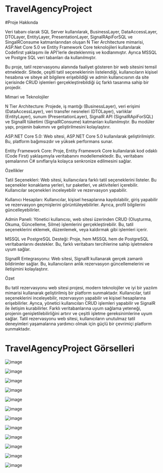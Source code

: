 # TravelAgencyProject

#Proje Hakkında

Veri tabanı olarak SQL Server kullanılarak, BusinessLayer, DataAccessLayer, DTOLayer, EntityLayer, PresentationLayer, SignalRApiForSQL ve SingalRConsume katmanlarından oluşan N Tier Architecture mimarisi, ASP.Net Core 5.0 ve Entity Framework Core teknolojileri kullanılarak Codefirst yaklaşımı ile API'lerle desteklenmiş ve kodlanmıştır. Ayrıca MSSQL ve Postgre SQL veri tabanları da kullanılmıştır.

Bu proje, tatil rezervasyonu alanında faaliyet gösteren bir web sitesini temsil etmektedir. Sitede, çeşitli tatil seçeneklerinin listelendiği, kullanıcıların kişisel hesabına ve siteye ait bilgilere erişebildiği ve admin kullanıcısının da site içerisinde CRUD işlemleri gerçekleştirebildiği üç farklı tasarıma sahip bir projedir.

Mimari ve Teknolojiler

N Tier Architecture: Projede, iş mantığı (BusinessLayer), veri erişimi (DataAccessLayer), veri transfer nesneleri (DTOLayer), varlıklar (EntityLayer), sunum (PresentationLayer), SignalR API (SignalRApiForSQL) ve SignalR tüketimi (SignalRConsume) katmanları kullanılmıştır. Bu modüler yapı, projenin bakımını ve geliştirilmesini kolaylaştırır.

ASP.NET Core 5.0: Web sitesi, ASP.NET Core 5.0 kullanılarak geliştirilmiştir. Bu, platform bağımsızdır ve yüksek performans sunar.

Entity Framework Core: Proje, Entity Framework Core kullanılarak kod odaklı (Code First) yaklaşımıyla veritabanını modellemektedir. Bu, veritabanı şemalarının C# sınıflarıyla kolayca senkronize edilmesini sağlar.

Özellikler

Tatil Seçenekleri: Web sitesi, kullanıcılara farklı tatil seçeneklerini listeler. Bu seçenekler konaklama yerleri, tur paketleri, ve aktiviteleri içerebilir. Kullanıcılar seçenekleri inceleyebilir ve rezervasyon yapabilir.

Kullanıcı Hesapları: Kullanıcılar, kişisel hesaplarına kaydolabilir, giriş yapabilir ve rezervasyon geçmişlerini görüntüleyebilirler. Ayrıca, profil bilgilerini güncelleyebilirler.

Admin Paneli: Yönetici kullanıcısı, web sitesi üzerinden CRUD (Oluşturma, Okuma, Güncelleme, Silme) işlemlerini gerçekleştirebilir. Bu, tatil seçeneklerini eklemek, düzenlemek, veya kaldırmak gibi işlemleri içerir.

MSSQL ve PostgreSQL Desteği: Proje, hem MSSQL hem de PostgreSQL veritabanlarını destekler. Bu, farklı veritabanı tercihlerine sahip işletmelere uyum sağlar.

SignalR Entegrasyonu: Web sitesi, SignalR kullanarak gerçek zamanlı bildirimler sağlar. Bu, kullanıcıların anlık rezervasyon güncellemelerini ve iletişimini kolaylaştırır.

Özet

Bu tatil rezervasyonu web sitesi projesi, modern teknolojiler ve iyi bir yazılım mimarisi kullanarak geliştirilmiş bir platform sunmaktadır. Kullanıcılar, tatil seçeneklerini inceleyebilir, rezervasyon yapabilir ve kişisel hesaplarına erişebilirler. Ayrıca, yönetici kullanıcıları CRUD işlemleri yapabilir ve SignalR ile iletişim kurabilirler. Farklı veritabanlarına uyum sağlama yeteneği, projenin genişletilebilirliğini artırır ve çeşitli işletme gereksinimlerine uyum sağlar. Tatil rezervasyonu web sitesi, kullanıcıların unutulmaz tatil deneyimleri yaşamalarına yardımcı olmak için güçlü bir çevrimiçi platform sunmaktadır.

# TravelAgencyProject Görselleri


![image](https://github.com/Sinancvk0/TravelAgencyProject/assets/133231543/71070768-d9d2-4491-ab75-68b7947f2564)



![image](https://github.com/Sinancvk0/TravelAgencyProject/assets/133231543/66624159-acd4-4ddd-ab65-4364028becbf)


![image](https://github.com/Sinancvk0/TravelAgencyProject/assets/133231543/4616f09d-1839-4e6b-a8e8-2934ceeb01bf)


![image](https://github.com/Sinancvk0/TravelAgencyProject/assets/133231543/de17f6c9-4289-4913-b6b7-c87263f3f4d2)

![image](https://github.com/Sinancvk0/TravelAgencyProject/assets/133231543/69b598d9-f119-4bc2-91b4-28eb2da056a5)


![image](https://github.com/Sinancvk0/TravelAgencyProject/assets/133231543/223d6199-ea9c-4c37-b509-f1b6694240da)

![image](https://github.com/Sinancvk0/TravelAgencyProject/assets/133231543/6579e810-7400-496b-bb86-0aa9f02658dc)

![image](https://github.com/Sinancvk0/TravelAgencyProject/assets/133231543/47b5cebd-4b2b-406d-86ad-e8b53c108851)

![image](https://github.com/Sinancvk0/TravelAgencyProject/assets/133231543/a9d18c20-cc6c-4255-9196-197faed7dd5b)

![image](https://github.com/Sinancvk0/TravelAgencyProject/assets/133231543/c7773472-8c43-4034-811a-e718d7148829)

![image](https://github.com/Sinancvk0/TravelAgencyProject/assets/133231543/d2689789-aacb-495f-af3a-775c0793a165)

![image](https://github.com/Sinancvk0/TravelAgencyProject/assets/133231543/f43e28ea-7b00-4ce8-b4b3-a0eedd3a23cd)













